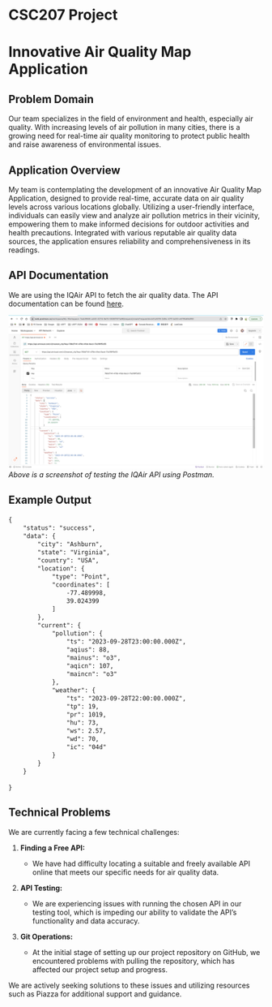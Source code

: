 # CSC207 Project

# Innovative Air Quality Map Application

## Problem Domain
Our team specializes in the field of environment and health, especially air quality. With increasing levels of air pollution in many cities, there is a growing need for real-time air quality monitoring to protect public health and raise awareness of environmental issues.

## Application Overview
My team is contemplating the development of an innovative Air Quality Map Application, designed to provide real-time, accurate data on air quality levels across various locations globally. Utilizing a user-friendly interface, individuals can easily view and analyze air pollution metrics in their vicinity, empowering them to make informed decisions for outdoor activities and health precautions. Integrated with various reputable air quality data sources, the application ensures reliability and comprehensiveness in its readings.

## API Documentation
We are using the IQAir API to fetch the air quality data. The API documentation can be found [here](https://api-docs.iqair.com/).

![API Test Screenshot](images/APItesting.png)  
*Above is a screenshot of testing the IQAir API using Postman.*

## Example Output
```plaintext
{
    "status": "success",
    "data": {
        "city": "Ashburn",
        "state": "Virginia",
        "country": "USA",
        "location": {
            "type": "Point",
            "coordinates": [
                -77.489998,
                39.024399
            ]
        },
        "current": {
            "pollution": {
                "ts": "2023-09-28T23:00:00.000Z",
                "aqius": 88,
                "mainus": "o3",
                "aqicn": 107,
                "maincn": "o3"
            },
            "weather": {
                "ts": "2023-09-28T22:00:00.000Z",
                "tp": 19,
                "pr": 1019,
                "hu": 73,
                "ws": 2.57,
                "wd": 70,
                "ic": "04d"
            }
        }
    }
    
}
```
## Technical Problems
We are currently facing a few technical challenges:

1. **Finding a Free API:**
    - We have had difficulty locating a suitable and freely available API online that meets our specific needs for air quality data.

2. **API Testing:**
    - We are experiencing issues with running the chosen API in our testing tool, which is impeding our ability to validate the API’s functionality and data accuracy.

3. **Git Operations:**
    - At the initial stage of setting up our project repository on GitHub, we encountered problems with pulling the repository, which has affected our project setup and progress.

We are actively seeking solutions to these issues and utilizing resources such as Piazza for additional support and guidance.
